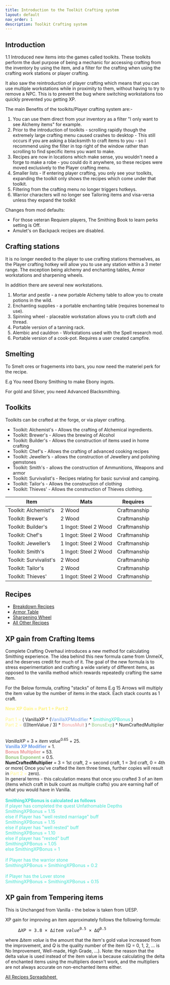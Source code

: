 ```yaml
---
title: Introduction to the Toolkit Crafting system
layout: default
nav_order: 1
description: Toolkit Crafting system
---
```


## Introduction

1.1 Introduced new items into the games called toolkits. These toolkits perform the duel purpose of being a mechanic for accessing crafting from the inventory by using the item, and a filter for the crafting when using the crafting work stations or player crafting.

It also saw the reintroduction of player crafting which means that you can use multiple workstations while in proximity to them, without having to try to remove a NPC. This is to prevent the bug where switching workstations too quickly prevented you getting XP.

The main Benefits of the toolkits/Player crafting system are:- 
1. You can use them direct from your inventory as a filter "I only want to see Alchemy items" for example. 
2. Prior to the introduction of toolkits - scrolling rapidly though the extremely large crafting menu caused crashes to desktop - This still occurs if you are asking a blacksmith to craft items to you - so I recommend using the filter in top right of the window rather than scrolling to find specific items you want to make. 
3. Recipes are now in locations which make sense, you wouldn't need a forge to make a robe - you could do it anywhere, so these recipes were moved exclusively to the Player crafting menu.
4. Smaller lists - If entering player crafting, you only see your toolkits, expanding the toolkit only shows the recipes which come under that toolkit.
5. Filtering from the crafting menu no longer triggers hotkeys.
6. Warrior characters will no longer see Tailoring items and visa-versa unless they expand the toolkit

Changes from mod defaults:
* For those veteran Requiem players, The Smithing Book to learn perks setting is Off.
* Amulet's on Backpack recipes are disabled.

## Crafting stations

It is no longer needed to the player to use crafting stations themselves, as the Player crafting hotkey will allow you to use any station within a 3 meter range. The exception being alchemy and enchanting tables, Armor workstations and sharpening wheels.

In addition there are several new workstations.
1. Mortar and pestle - a new portable Alchemy table to allow you to create potions in the wild.
1. Enchanting supplies - a portable enchanting table (requires bonemeal to use).
1. Spinning wheel - placeable workstation allows you to craft cloth and thread.
1. Portable version of a tanning rack.
1. Alembic and cauldron - Workstations used with the Spell research mod.
1. Portable version of a cook-pot. Requires a user created campfire. 

## Smelting

To Smelt ores or fragements into bars, you now need the materiel perk for the recipe.

E.g You need Ebony Smithing to make Ebony ingots.

For gold and Silver, you need Advanced Blacksmithing.


## Toolkits

Toolkits can be crafted at the forge, or via player crafting.

* Toolkit: Alchemist's - Allows the crafting of Alchemical ingredients. 
* Toolkit: Brewer's - Allows the brewing of Alcohol 
* Toolkit: Builder's - Allows the construction of items used in home crafting
* Toolkit: Chef's - Allows the crafting of advanced cooking recipes
* Toolkit: Jeweller’s - allows the construction of Jewellery and polishing gemstones
* Toolkit: Smith's - allows the construction of Ammunitions, Weapons and armor
* Toolkit: Survivalist's - Recipes relating for basic survival and camping.
* Toolkit: Tailor's - Allows the construction of clothing
* Toolkit: Thieves' - Allows the construction of Thieves clothing.

Item | Mats | Requires
-- | -- | --
Toolkit: Alchemist's | 2 Wood | Craftmanship
Toolkit: Brewer's | 2 Wood | Craftmanship
Toolkit: Builder's | 1 Ingot: Steel 2 Wood | Craftmanship
Toolkit: Chef's | 1 Ingot: Steel 2 Wood | Craftmanship
Toolkit: Jeweller’s | 1 Ingot: Steel 2 Wood | Craftmanship
Toolkit: Smith's | 1 Ingot: Steel 2 Wood | Craftmanship
Toolkit: Survivalist's | 2 Wood | Craftmanship
Toolkit: Tailor's | 2 Wood | Craftmanship
Toolkit: Thieves' | 1 Ingot: Steel 2 Wood | Craftmanship

## Recipes

* [Breakdown Recipes](/10-Crafting/Breakdown-Recipes)
* [Armor Table](/10-Crafting/Armor-Table-Recipes)
* [Sharpening Wheel](/10-Crafting/Sharpening-Wheel)
* [All Other Recipes](/10-Crafting/CraftingSpreadsheet)

## XP gain from Crafting Items

Complete Crafting Overhaul introduces a new method for calculating Smithing experience. The idea behind this new formula came from UnmeiX, and he deserves credit for much of it. The goal of the new formula is to stress experimentation and crafting a wide variety of different items, as opposed to the vanilla method which rewards repeatedly crafting the same item.

For the Below formula, crafting "stacks" of items E.g 15 Arrows will multiply the item value by the number of items in the stack. Each stack counts as 1 craft.

<div>
<font style="color: #FFF380;"><strong>New XP Gain = Part 1 + Part 2</strong></font><br><br>
<font style="color: #FFF380;"> Part 1 = </font> ( VanillaXP * (<font style="color: #6d9eeb;">VanillaXPModifier</font>  * <font style="color: #40E0D0;"> SmithingXPBonus </font>) <br>
<font style="color: #FFF380;"> Part 2 = </font> (((ItemValue / 3) * <font style="color: #ea9999;"> BonusMult </font> ) ^ <font style="color: #93c47d;">BonusExp</font>) * NumCraftedMultiplier<br>
<br>

<i>VanillaXP</i>&nbsp;= 3&nbsp;× <i>item value</i><sup>0.65</sup>&nbsp;+ 25. <br>
<font style="color: #6d9eeb;"><strong>Vanilla XP Modifier</strong></font> = 1.<br>
<font style="color: #ea9999;"><strong>Bonus Multiplier</strong></font> = 53.<br>
<font style="color: #93c47d;"><strong>Bonus Exponent</strong></font> = 0.5.<br>
<strong>NumCraftedMultiplier</strong> = 3 = 1st craft, 2 = second craft, 1 = 3rd craft, 0 = 4th or more( Once you've crafted the item three times, further copies will result in <font style="color: #FFF380;"> Part 2 = </font> zero).
<br>
In general terms - this calculation means that once you crafted 3 of an item (items which craft in bulk count as multiple crafts) you are earning half of what you would have in Vanilla.
<br>
<br>
<font style="color: #40E0D0;"><strong>SmithingXPBonus is calculated as follows </strong>
<br>
if player has completed the quest Unfathomable Depths <br>
		SmithingXPBonus = 1.15 <br>
else if Player has "well rested marriage" buff <br>
		SmithingXPBonus = 1.15 <br>
else if player has "well rested" buff <br>
		SmithingXPBonus = 1.10<br>
else if player has "rested" buff <br>
		SmithingXPBonus = 1.05 <br>
else
		SmithingXPBonus = 1 <br>
<br>
if Player has the warrior stone <br>
		SmithingXPBonus = SmithingXPBonus + 0.2<br>
<br>
if Player has the Lover stone <br>
		SmithingXPBonus = SmithingXPBonus + 0.15
</font>
</div>

## XP gain from Tempering items

This is Unchanged from Vanilla - the below is taken from UESP.

<p>XP gain for improving an item approximately follows the following formula:</p>
<dl>
<dd><kbd>Δ<i>XP</i>&nbsp;= 3.8&nbsp;× Δ<i>item value</i><sup>0.5</sup>&nbsp;× Δ<i>Q</i><sup>0.5</sup></kbd></dd>
</dl>
<p>where Δ<i>item value</i> is the amount that the item's gold value increased from the improvement, and <i>Q</i> is the quality number of the item (Q = 0, 1, 2, ... is No Improvement, Well-made, High Grade, ...). Note:&nbsp;the reason that the delta value is used instead of the item value is because calculating the delta of enchanted items using the multipliers doesn't work, and the multipliers are not always accurate on non-enchanted items either.</p>


<a class="btn btn-pink" href="https://airtable.com/shrn0GCmAPLiAo42L" target="_blank" rel="noopener noreferrer">All Recipes Spreadsheet <svg viewBox="0 0 24 24" aria-labelledby="svg-external-link-title" width="1em" height="1em"><use xlink:href="#svg-external-link"></use></svg></a>


